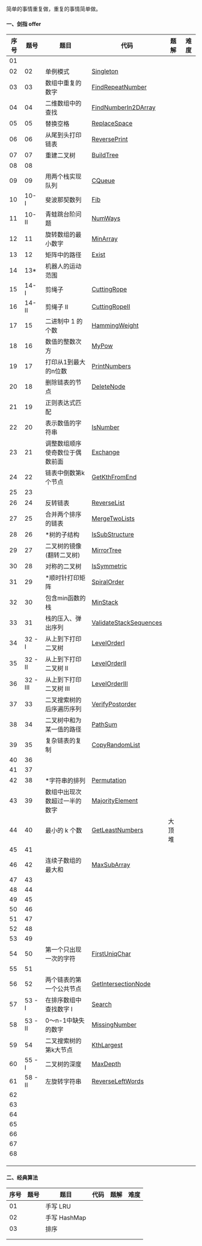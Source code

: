 简单的事情重复做，重复的事情简单做。

#### 一、剑指 offer

| 序号 | 题号     | 题目                           | 代码                                                         | 题解   | 难度 |
| ---- | -------- | ------------------------------ | ------------------------------------------------------------ | ------ | ---- |
| 01   |          |                                |                                                              |        |      |
| 02   | 02       | 单例模式                       | [Singleton](https://github.com/huangliangyun/LeetCode/blob/master/src/com/stardust/offer/Singleton.java) |        |      |
| 03   | 03       | 数组中重复的数字               | [FindRepeatNumber](https://github.com/huangliangyun/LeetCode/blob/master/src/com/stardust/offer/FindRepeatNumber.java) |        |      |
| 04   | 04       | 二维数组中的查找               | [FindNumberIn2DArray](https://github.com/huangliangyun/LeetCode/blob/master/src/com/stardust/offer/FindNumberIn2DArray.java) |        |      |
| 05   | 05       | 替换空格                       | [ReplaceSpace](https://github.com/huangliangyun/LeetCode/blob/master/src/com/stardust/offer/ReplaceSpace.java) |        |      |
| 06   | 06       | 从尾到头打印链表               | [ReversePrint](https://github.com/huangliangyun/LeetCode/blob/master/src/com/stardust/offer/ReversePrint.java) |        |      |
| 07   | 07       | 重建二叉树                     | [BuildTree](https://github.com/huangliangyun/LeetCode/blob/master/src/com/stardust/offer/BuildTree.java) |        |      |
| 08   | 08       |                                |                                                              |        |      |
| 09   | 09       | 用两个栈实现队列               | [CQueue](https://github.com/huangliangyun/LeetCode/blob/master/src/com/stardust/offer/CQueue.java) |        |      |
| 10   | 10- I    | 斐波那契数列                   | [Fib](https://github.com/huangliangyun/LeetCode/blob/master/src/com/stardust/offer/Fib.java) |        |      |
| 11   | 10- II   | 青蛙跳台阶问题                 | [NumWays](https://github.com/huangliangyun/LeetCode/blob/master/src/com/stardust/offer/NumWays.java) |        |      |
| 12   | 11       | 旋转数组的最小数字             | [MinArray](https://github.com/huangliangyun/LeetCode/blob/master/src/com/stardust/offer/MinArray.java) |        |      |
| 13   | 12       | 矩阵中的路径                   | [Exist](https://github.com/huangliangyun/LeetCode/blob/master/src/com/stardust/offer/Exist.java) |        |      |
| 14   | 13*      | 机器人的运动范围               |                                                              |        |      |
| 15   | 14- I    | 剪绳子                         | [CuttingRope](https://github.com/huangliangyun/LeetCode/blob/master/src/com/stardust/offer/CuttingRope.java) |        |      |
| 16   | 14- II   | 剪绳子 II                      | [CuttingRopeII](https://github.com/huangliangyun/LeetCode/blob/master/src/com/stardust/offer/CuttingRope2.java) |        |      |
| 17   | 15       | 二进制中 1 的个数              | [HammingWeight](https://github.com/huangliangyun/LeetCode/blob/master/src/com/stardust/offer/HammingWeight.java) |        |      |
| 18   | 16       | 数值的整数次方                 | [MyPow](https://github.com/huangliangyun/LeetCode/blob/master/src/com/stardust/offer/MyPow.java) |        |      |
| 19   | 17       | 打印从1到最大的n位数           | [PrintNumbers]()                                             |        |      |
| 20   | 18       | 删除链表的节点                 | [DeleteNode]()                                               |        |      |
| 21   | 19       | 正则表达式匹配                 |                                                              |        |      |
| 22   | 20       | 表示数值的字符串               | [IsNumber]()                                                 |        |      |
| 23   | 21       | 调整数组顺序使奇数位于偶数前面 | [Exchange]()                                                 |        |      |
| 24   | 22       | 链表中倒数第k个节点            | [GetKthFromEnd]()                                            |        |      |
| 25   | 23       |                                |                                                              |        |      |
| 26   | 24       | 反转链表                       | [ReverseList]()                                              |        |      |
| 27   | 25       | 合并两个排序的链表             | [MergeTwoLists]()                                            |        |      |
| 28   | 26       | *树的子结构                    | [IsSubStructure]()                                           |        |      |
| 29   | 27       | 二叉树的镜像(翻转二叉树)       | [MirrorTree]()                                               |        |      |
| 30   | 28       | 对称的二叉树                   | [IsSymmetric]()                                              |        |      |
| 31   | 29       | *顺时针打印矩阵                | [SpiralOrder]()                                              |        |      |
| 32   | 30       | 包含min函数的栈                | [MinStack]()                                                 |        |      |
| 33   | 31       | 栈的压入、弹出序列             | [ValidateStackSequences]()                                   |        |      |
| 34   | 32 - I   | 从上到下打印二叉树             | [LevelOrderI]()                                              |        |      |
| 35   | 32 - II  | 从上到下打印二叉树 II          | [LevelOrderII]()                                             |        |      |
| 36   | 32 - III | 从上到下打印二叉树 III         | [LevelOrderIII]()                                            |        |      |
| 37   | 33       | 二叉搜索树的后序遍历序列       | [VerifyPostorder]()                                          |        |      |
| 38   | 34       | 二叉树中和为某一值的路径       | [PathSum]()                                                  |        |      |
| 39   | 35       | 复杂链表的复制                 | [CopyRandomList]()                                           |        |      |
| 40   | 36       |                                |                                                              |        |      |
| 41   | 37       |                                |                                                              |        |      |
| 42   | 38       | *字符串的排列                  | [Permutation]()                                              |        |      |
| 43   | 39       | 数组中出现次数超过一半的数字   | [MajorityElement]()                                          |        |      |
| 44   | 40       | 最小的 k 个数                  | [GetLeastNumbers]()                                          | 大顶堆 |      |
| 45   | 41       |                                |                                                              |        |      |
| 46   | 42       | 连续子数组的最大和             | [MaxSubArray]()                                              |        |      |
| 47   | 43       |                                |                                                              |        |      |
| 48   | 44       |                                |                                                              |        |      |
| 49   | 45       |                                |                                                              |        |      |
| 50   | 46       |                                |                                                              |        |      |
| 51   | 47       |                                |                                                              |        |      |
| 52   | 48       |                                |                                                              |        |      |
| 53   | 49       |                                |                                                              |        |      |
| 54   | 50       | 第一个只出现一次的字符         | [FirstUniqChar]()                                            |        |      |
| 55   | 51       |                                |                                                              |        |      |
| 56   | 52       | 两个链表的第一个公共节点       | [GetIntersectionNode]()                                      |        |      |
| 57   | 53 - I   | 在排序数组中查找数字 I         | [Search]()                                                   |        |      |
| 58   | 53 - II  | 0～n-1中缺失的数字             | [MissingNumber]()                                            |        |      |
| 59   | 54       | 二叉搜索树的第k大节点          | [KthLargest]()                                               |        |      |
| 60   | 55 - I   | 二叉树的深度                   | [MaxDepth]()                                                 |        |      |
| 61   | 58 - II  | 左旋转字符串                   | [ReverseLeftWords]()                                         |        |      |
| 62   |          |                                |                                                              |        |      |
| 63   |          |                                |                                                              |        |      |
| 64   |          |                                |                                                              |        |      |
| 65   |          |                                |                                                              |        |      |
| 66   |          |                                |                                                              |        |      |
| 67   |          |                                |                                                              |        |      |
| 68   |          |                                |                                                              |        |      |
|      |          |                                |                                                              |        |      |
|      |          |                                |                                                              |        |      |
|      |          |                                |                                                              |        |      |



#### 二、经典算法

| 序号 | 题号 | 题目         | 代码 | 题解 | 难度 |
| ---- | ---- | ------------ | ---- | ---- | ---- |
| 01   |      | 手写 LRU     |      |      |      |
| 02   |      | 手写 HashMap |      |      |      |
| 03   |      | 排序         |      |      |      |
|      |      |              |      |      |      |
|      |      |              |      |      |      |